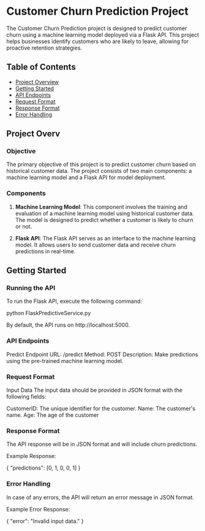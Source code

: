 # Customer Churn Prediction Project

The Customer Churn Prediction project is designed to predict customer churn using a machine learning model deployed via a Flask API. This project helps businesses identify customers who are likely to leave, allowing for proactive retention strategies.

## Table of Contents

- [Project Overview](#project-overview)
- [Getting Started](#getting-started)
- [API Endpoints](#api-endpoints)
- [Request Format](#request-format)
- [Response Format](#response-format)
- [Error Handling](#error-handling)

## Project Overv
### Objective

The primary objective of this project is to predict customer churn based on historical customer data. The project consists of two main components: a machine learning model and a Flask API for model deployment.

### Components

1. **Machine Learning Model**: This component involves the training and evaluation of a machine learning model using historical customer data. The model is designed to predict whether a customer is likely to churn or not.

2. **Flask API**: The Flask API serves as an interface to the machine learning model. It allows users to send customer data and receive churn predictions in real-time.

## Getting Started

### Running the API
To run the Flask API, execute the following command:

python FlaskPredictiveService.py


By default, the API runs on http://localhost:5000.

### API Endpoints

Predict Endpoint
URL: /predict
Method: POST
Description: Make predictions using the pre-trained machine learning model.

### Request Format
Input Data
The input data should be provided in JSON format with the following fields:

CustomerID: The unique identifier for the customer.
Name: The customer's name.
Age: The age of the customer

### Response Format
The API response will be in JSON format and will include churn predictions.

Example Response:

{
    "predictions": [0, 1, 0, 0, 1]
}

### Error Handling
In case of any errors, the API will return an error message in JSON format.

Example Error Response:

{
    "error": "Invalid input data."
}
